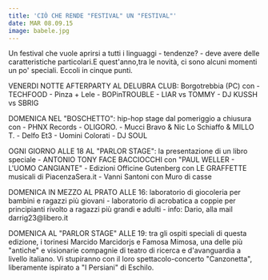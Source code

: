 ```yaml
---
title: 'CIÒ CHE RENDE "FESTIVAL" UN "FESTIVAL"'
date: MAR 08.09.15
image: babele.jpg
---
```


Un festival che vuole aprirsi a tutti i linguaggi - tendenze? - deve avere delle caratteristiche particolari.E quest'anno,tra le novità, ci sono alcuni momenti un po‭' ‬speciali.‭ ‬Eccoli in cinque punti.

<span class="entry">VENERDI NOTTE‭ ‬AFTERPARTY‭ AL ‬DELUBRA CLUB‭:</span> ‬Borgotrebbia‭ (‬PC‭) ‬con - ‬TECHFOOD‭ - ‬Pinza‭ ‬+‭ ‬Lele‭ - ‬BOPinTROUBLE‭ - ‬LIAR vs TOMMY‭ - ‬DJ KUSSH vs SBRIG

<span class="entry">DOMENICA‭ ‬NEL‭ "‬BOSCHETTO‭":</span> ‬hip-hop stage dal pomeriggio a chiusura con‭ - ‬PHNX Records‭ - ‬OLIGORO.‭ - ‬Mucci Bravo‭ & ‬Nic Lo Schiaffo‭ & ‬MILLO T.‭ - ‬Delfo Et3‭ - ‬Uomini Colorati‭ - ‬DJ SOUL

<span class="entry">OGNI GIORNO‭ ‬ALLE‭ ‬18‭ ‬AL‭ "‬PARLOR STAGE‭"‬:</span> la presentazione di un libro speciale‭ - ‬ANTONIO TONY FACE BACCIOCCHI con‭ "‬PAUL WELLER‭ ‬-‭ ‬L'UOMO CANGIANTE‭" - ‬Edizioni Officine Gutenberg con LE GRAFFETTE musicali di PiacenzaSera.it‭ - ‬Vanni Santoni con Muro di casse

<span class="entry">DOMENICA‭ ‬IN MEZZO AL PRATO ALLE‭ ‬16‭:</span> ‬laboratorio di giocoleria per bambini e ragazzi più giovani‭ - ‬laboratorio di acrobatica‭ ‬a coppie per principianti rivolto a ragazzi più grandi e adulti‭ - ‬info:‭ ‬Dario,‭ ‬alla mail darrig23‭@‬libero.it

<span class="entry">DOMENICA AL "PARLOR STAGE" ALLE 19:</span> tra gli ospiti speciali di questa edizione, i torinesi Marcido Marcidorjs e Famosa Mimosa, una delle più‭ "‬antiche‭" ‬e visionarie compagnie di teatro di ricerca e d'avanguardia a livello italiano.‭ ‬Vi stupiranno con il loro spettacolo-concerto‭ "‬Canzonetta‭"‬,‭ ‬liberamente ispirato a‭ "‬I Persiani‭" ‬di Eschilo.
